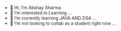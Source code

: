 - 👋 Hi, I’m Akshay Sharma 
- 👀 I’m interested in Learning ...
- 🌱 I’m currently learning JAVA AND DSA ...
- 💞️ I’m not looking to collab as a student right now ...

<!---
akshay4git/akshay4git is a ✨ special ✨ repository because its `README.md` (this file) appears on your GitHub profile.
You can click the Preview link to take a look at your changes.
--->
